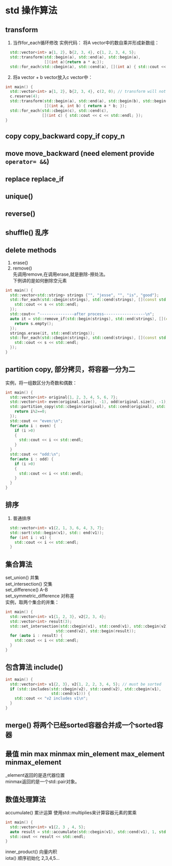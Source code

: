 # std 操作算法
## transform

1. 当作for_each循环修改
实例代码：
将A vector中的数自乘并形成新数组：
```C++
  std::vector<int> a{1, 2}, b{2, 3, 4}, c{1, 2, 3, 4, 5};
  std::transform(std::begin(a), std::end(a), std::begin(a),
                 [](int a){return a * a;});
  std::for_each(std::cbegin(a), std::cend(a), [](int a) { std::cout << a << std::endl; });
```

2. 将a vector + b vector放入c vector中：

```C++
int main() {
  std::vector<int> a{1, 2}, b{2, 3, 4}, c(2, 0); // transform will not push_back element to c automatically, initial it according to its need
  c.reserve(4);
  std::transform(std::begin(a), std::end(a), std::begin(b), std::begin(c),
                 [](int a, int b) { return a * b; });
  std::for_each(std::cbegin(c), std::cend(c),
                [](int c) { std::cout << c << std::endl; });
}
```

## copy copy_backward copy_if copy_n
## move move_backward (need element provide `operator= &&`)
## replace replace_if
## unique()
## reverse()
## shuffle() 乱序
## delete methods
1. erase() 
2. remove()  
先调用remove,在调用erase,就是删除-擦处法。  
下例讲的是如何删除空元素  
```C++
int main() {
  std::vector<std::string> strings {"", "jesse", "", "is", "good"};
  std::for_each(std::cbegin(strings), std::cend(strings), [](const std::string& s) {
    std::cout << s << std::endl;
  });
  std::cout<< "---------------after process------------------\n";
  auto it = std::remove_if(std::begin(strings), std::end(strings), [](const std::string &s) {
    return s.empty();
  });
  strings.erase(it, std::end(strings));
  std::for_each(std::cbegin(strings), std::cend(strings), [](const std::string& s) {
    std::cout << s << std::endl;
  });
}
```

## partition copy, 部分拷贝，将容器一分为二
实例，将一组数区分为奇数和偶数：  
```C++
int main() { 
  std::vector<int> original{1, 2, 3, 4, 5, 6, 7}; 
  std::vector<int> even(original.size(), -1), odd(original.size(), -1);
  std::partition_copy(std::cbegin(original), std::cend(original), std::begin(even), std::begin(odd), [](int i) {
    return i%2==0;
  });
  std::cout << "even:\n";
  for(auto i : even) {
    if (i >0)
    {
      std::cout << i << std::endl;
    }
  }
  std::cout << "odd:\n";
  for(auto i : odd) {
    if (i >0)
    {
      std::cout << i << std::endl;
    }
  }
}
```

## 排序
1. 普通排序

```C++
  std::vector<int> v1{2, 1, 3, 6, 4, 3, 7};
  std::sort(std::begin(v1), std:: end(v1));
  for (int i : v1) {
    std::cout << i << std::endl;
  }
```

## 集合算法
set_union() 并集  
set_intersection() 交集  
set_difference()  A-B  
set_symmetric_difference 对称差  
实例，取两个集合的并集：  
```C++
int main() {
  std::vector<int> v1{1, 2, 3}, v2{2, 3, 4};
  std::vector<int> result(3);
  std::set_intersection(std::cbegin(v1), std::cend(v1), std::cbegin(v2),
                      std::cend(v2), std::begin(result));
  for (auto i : result) {
    std::cout << i << std::endl;
  }
}
```

## 包含算法 include()

```C++
int main() {
  std::vector<int> v1{2, 3}, v2{1, 2, 2, 3, 4, 5}; // must be sorted
  if (std::includes(std::cbegin(v2), std::cend(v2), std::cbegin(v1),
                    std::cend(v1))) {
    std::cout << "v2 includes v1\n";
  }
}
```

## merge() 将两个已经sorted容器合并成一个sorted容器

## 最值 min max minmax min_element max_element minmax_element
_element返回的是迭代器位置  
minmax返回的是一个std::pair对象。

## 数值处理算法
accumulate() 累计运算
使用std::multiplies来计算容器元素的累乘

```C++
int main() {
  std::vector<int> v1{2, 3 , 4, 5};
  auto result = std::accumulate(std::cbegin(v1), std::cend(v1), 1, std::multiplies<int>());
  std::cout << result << std::endl;
}
```
inner_product() 向量内积  
iota() 顺序初始化 2,3,4,5...
